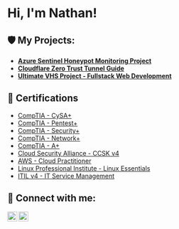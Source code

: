 <h1>Hi, I'm Nathan!</h1>

<h2>🛡️ My Projects:</h2>

- <b><a href='https://github.com/ngisvold/Sentinel-Azure-Honeypot/blob/main/README.md'>Azure Sentinel Honeypot Monitoring Project</a></b>
- <b><a href='https://nathangisvold.com/zero-trust/'>Cloudflare Zero Trust Tunnel Guide</a></b>
- <b><a href='https://nathangisvold.com/fullstack/'>Ultimate VHS Project - Fullstack Web Development</a></b>

<h2>📜 Certifications</h2>

- [CompTIA - CySA+](https://www.credly.com/users/nathaniel-gisvold/badges)
- [CompTIA - Pentest+](https://www.credly.com/users/nathaniel-gisvold/badges)
- [CompTIA - Security+](https://www.credly.com/users/nathaniel-gisvold/badges)
- [CompTIA - Network+](https://www.credly.com/users/nathaniel-gisvold/badges)
- [CompTIA - A+](https://www.credly.com/users/nathaniel-gisvold/badges)
- [Cloud Security Alliance - CCSK v4](https://www.credly.com/users/nathaniel-gisvold/badges)
- [AWS - Cloud Practitioner](https://www.credly.com/users/nathaniel-gisvold/badges)
- [Linux Professional Institute - Linux Essentials](https://lpi.org/v/LPI000572090/bdpb4nxjjk)
- [ITIL v4 - IT Service Management](https://www.dropbox.com/scl/fi/h0kp1xer9xrrpr2ljbnta/ITIL.pdf?rlkey=uev8u7mp1dauel8ljxwkk5u0r&e=1&dl=0)

<h2> 🤖 Connect with me:</h2>

[<img align="left" alt="Nathan Gisvold | Twitter" width="22px" src="https://cdn.jsdelivr.net/npm/simple-icons@v3/icons/twitter.svg" />][twitter]
[<img align="left" alt="Nathan Gisvold | LinkedIn" width="22px" src="https://cdn.jsdelivr.net/npm/simple-icons@v3/icons/linkedin.svg" />][linkedin]

[twitter]: https://twitter.com/nathangisvold
[linkedin]: https://linkedin.com/in/nathangisvold

<!--
**ngisvold/ngisvold** is a ✨ _special_ ✨ repository because its `README.md` (this file) appears on your GitHub profile.

Here are some ideas to get you started:

- 🔭 I’m currently working on ...
- 🌱 I’m currently learning ...
- 👯 I’m looking to collaborate on ...
- 🤔 I’m looking for help with ...
- 💬 Ask me about ...
- 📫 How to reach me: ...
- 😄 Pronouns: ...
- ⚡ Fun fact: ...
-->
